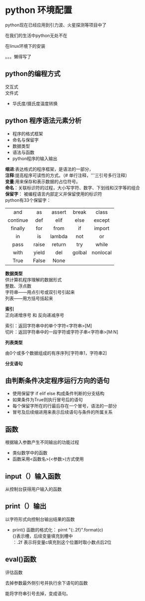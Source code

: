 # python 环境配置

python现在已经应用到引力波、火星探测等项目中了

在我们的生活中python无处不在

在linux环境下的安装 

。。。懒得写了

## python的编程方式

交互式  
文件式  

- 华氏度/摄氏度温度转换

## python 程序语法元素分析
- 程序的格式框架
- 命名与保留字
- 数据类型
- 语法与函数
- python程序的输入输出

**缩进**:表达格式的程序框架，是语法的一部分，  
**注释**:提高程序可读性的方式。（# 单行注释，'''三引号多行注释）  
**变量**:用来保存和表示数据的占位符号。  
**命名**：关联标识符的过程，大小写字符、数字、下划线和汉字等的组合  
**保留字**： 被编程语言内部定义并保留使用的标识符  
python有33个保留字：  

||||||
|:---:|:---:|:---:|:---:|:---:|
|and|as|assert|break|class|
|continue|def|elif|else|except|
|finally|for|from|if|import|
|in|is|lambda|not|or|
|pass|raise|return|try|while|
|with|yield|del|golbal|nonlocal|
|True|False|None|



**数据类型**  
供计算机程序理解的数据形式  
整数、浮点数  
字符串——用点引号或双引号引起来  
列表——用方括号括起来  

**索引**  
正向递增序号 和 反向递减序号

索引：返回字符串中的单个字符<字符串>[M]  
切片：返回字符串中的一段字符或字符子串<字符串>[M:N]  

**列表类型**  

由0个或多个数据组成的有序序列[字符串1，字符串2]  

**分支语句**  

## 由判断条件决定程序运行方向的语句
- 使用保留字 if elif else 构成条件判断的分支结构
- 如果条件为True则执行冒号后的语句
- 每个保留字所在的行最后存在一个冒号，语法的一部分
- 冒号及后续缩进用来表示后续语句与条件的所属关系

## 函数
根据输入参数产生不同输出的功能过程
- 类似数学中的函数
- 函数采用<函数名>(<参数>)方式使用

## input（）输入函数
从控制台获得用户输入的函数

## print（）输出
以字符形式向控制台输出结果的函数

- print() 函数的格式化：
pirnt "{:.2f}".format(c)  
{}表示槽，后续变量填充到槽中  
：.2f 表示将变量c填充到这个位置时取小数点后2位  

## eval()函数

评估函数

去掉参数最外侧引号并执行余下语句的函数

能将字符串引号去掉，变成语句。


